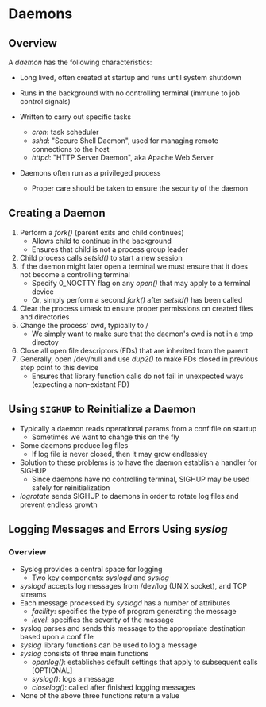 Daemons
=======
Overview
--------
A _daemon_ has the following characteristics:
* Long lived, often created at startup and runs until system shutdown
* Runs in the background with no controlling terminal (immune to job control signals)
* Written to carry out specific tasks
    * _cron_: task scheduler
    * _sshd_: "Secure Shell Daemon", used for managing remote connections to the host
    * _httpd_: "HTTP Server Daemon", aka Apache Web Server


* Daemons often run as a privileged process
    * Proper care should be taken to ensure the security of the daemon

Creating a Daemon
-----------------
1. Perform a _fork()_ (parent exits and child continues)
    * Allows child to continue in the background
    * Ensures that child is not a process group leader
2. Child process calls _setsid()_ to start a new session
3. If the daemon might later open a terminal we must ensure that it does not become a controlling terminal
    * Specify 0\_NOCTTY flag on any _open()_ that may apply to a terminal device
    * Or, simply perform a second _fork()_ after _setsid()_ has been called
4. Clear the process umask to ensure proper permissions on created files and directories
5. Change the process' cwd, typically to /
    * We simply want to make sure that the daemon's cwd is not in a tmp directoy
6. Close all open file descriptors (FDs) that are inherited from the parent
7. Generally, open /dev/null and use _dup2()_ to make FDs closed in previous step point to this device
    * Ensures that library function calls do not fail in unexpected ways (expecting a non-existant FD)

Using `SIGHUP` to Reinitialize a Daemon
---------------------------------------
* Typically a daemon reads operational params from a conf file on startup
    * Sometimes we want to change this on the fly
* Some daemons produce log files
    * If log file is never closed, then it may grow endlessley
* Solution to these problems is to have the daemon establish a handler for SIGHUP
    * Since daemons have no controlling terminal, SIGHUP may be used safely for reinitialization
* _logrotate_ sends SIGHUP to daemons in order to rotate log files and prevent endless growth

Logging Messages and Errors Using _syslog_
------------------------------------------
### Overview
* Syslog provides a central space for logging
    * Two key components: _syslogd_ and _syslog_
* _syslogd_ accepts log messages from /dev/log (UNIX socket), and TCP streams
* Each message processed by _syslogd_ has a number of attributes
    * _facility_: specifies the type of program generating the message
    * _level_: specifies the severity of the message
* syslog parses and sends this message to the appropriate destination based upon a conf file
* _syslog_ library functions can be used to log a message
* _syslog_ consists of three main functions
    * _openlog()_: establishes default settings that apply to subsequent calls [OPTIONAL]
    * _syslog()_: logs a message
    * _closelog()_: called after finished logging messages
* None of the above three functions return a value


